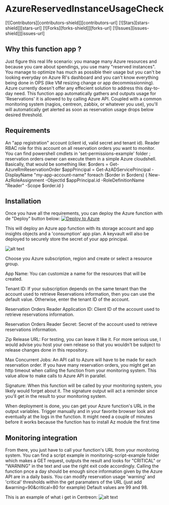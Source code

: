 # AzureReservedInstanceUsageCheck

<!-- SHIELDS -->
[![Contributors][contributors-shield]][contributors-url]
[![Stars][stars-shield]][stars-url]
[![Forks][forks-shield]][forks-url]
[![Issues][issues-shield]][issues-url]


## Why this function app ?
Just figure this real life scenario: you manage many Azure resources and because you care about spendings, you use many "reserved instances".
You manage to optimize has much as possible their usage but you can't be looking everyday on Azure RI's dashboard and you can't know everything being done in OPS (like VM resizing change or app decommissionning).
Azure currently doesn't offer any effecient solution to address this day-to-day need.
This function app automatically gathers and outputs usage for 'Reservations' it is allowed to by calling Azure API.
Coupled with a common monitoring system (nagios, centreon, zabbix, or whatever you use), you'll will automatically get alerted as soon as reservation usage drops below desired threshold.


## Requirements
An "app registration" account (client id, valid secret and tenant id).
Reader RBAC role for this account on all reservation orders you want to monitor.
You can find powershell cmdlets in 'set-permissions-example' folder ; reservation orders owner can execute them in a simple Azure cloudshell.
Basically, that would be something like:
    $orders = Get-AzureRmReservationOrder
    $appPrincipal = Get-AzADServicePrincipal -DisplayName "my-app-account-name"
    foreach ($order in $orders) {
      New-AzRoleAssignment -ObjectId $appPrincipal.id -RoleDefinitionName "Reader" -Scope $order.id
    }


## Installation
Once you have all the requirements, you can deploy the Azure function with de "Deploy" button below:
[![Deploy to Azure](https://aka.ms/deploytoazurebutton)](https://github.com/matoy/AzureReservedInstanceUsageCheck/raw/main/arm-template/AzureReservedInstanceUsageCheck.json)

This will deploy an Azure app function with its storage account and app insights objects and a 'consumption' app plan.
A keyvault will also be deployed to securely store the secret of your app principal.

![alt text](https://github.com/matoy/AzureReservedInstanceUsageCheck/blob/main/img/screenshot1.png?raw=true)

Choose you Azure subscription, region and create or select a resource group.

App Name:
You can customize a name for the resources that will be created.

Tenant ID:
If your subscription depends on the same tenant than the account used to retrieve Reservations information, then you can use the default value.
Otherwise, enter the tenant ID of the account.

Reservation Orders Reader Application ID:
Client ID of the account used to retrieve reservations information.

Reservation Orders Reader Secret:
Secret of the account used to retrieve reservations information.

Zip Release URL:
For testing, you can leave it like it.
For more serious use, I would advise you host your own release so that you wouldn't be subject to release changes done in this repository.

Max Concurrent Jobs:
An API call to Azure will have to be made for each reservation order.
If you have many reservation orders, you might get an http timeout when calling the function from your monitoring system.
This value allow to make <value> calls to Azure API in parallel.

Signature:
When this function will be called by your monitoring system, you likely would forget about it.
The signature output will act a reminder since you'll get in the result to your monitoring system.

When deployment is done, you can get your Azure function's URL in the output variables.
Trigger manually and in your favorite browser look and eventually at the logs in the function.
It might need a couple of minutes before it works because the function has to install Az module the first time


## Monitoring integration
From there, you just have to call your function's URL from your monitoring system.
You can find a script example in monitoring-script-example folder which makes a GET request, outputs the result and looks for "CRITICAL" or "WARNING" in the text and use the right exit code accordingly.
Calling the function pnce a day should be enough since information given by the Azure API are in a daily basis.
You can modify reservation usage 'warning' and 'critical' thresholds within the get paramaters of the URL (just add &warning=90&critical=80 for example)
Default values are 99 and 98.

This is an example of what i get in Centreon:
![alt text](https://github.com/matoy/AzureReservedInstanceUsageCheck/blob/main/img/screenshot2.png?raw=true)
